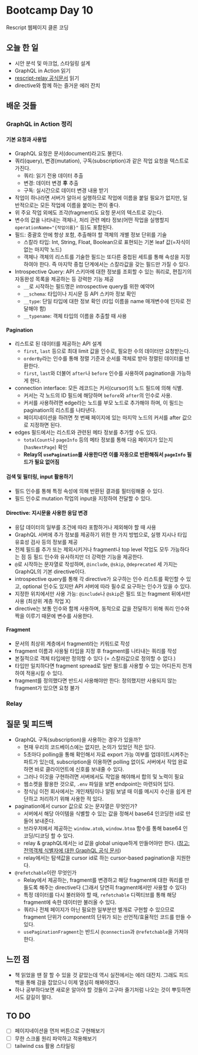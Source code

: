 # Bootcamp Day 10

Rescript 웹페이지 클론 코딩 

## 오늘 한 일
- 시안 분석 및 마크업, 스타일링 설계
- GraphQL in Action 읽기
- [rescript-relay 공식문서](https://rescript-relay-documentation.vercel.app/docs/making-queries) 읽기
- directive와 함께 하는 즐거운 에러 잔치

## 배운 것들

### GraphQL in Action 정리

#### 기본 요청과 사용법
- GraphQL 요청은 문서(document)라고도 불린다.
- 쿼리(query), 변경(mutation), 구독(subscription)과 같은 작업 요청을 텍스트로 가진다. 
  - 쿼리: 읽기 전용 데이터 추출
  - 변경: 데이터 변경 **후** 추출
  - 구독: 실시간으로 데이터 변경 내용 받기
- 작업이 하나라면 서버가 알아서 실행하므로 작업에 이름을 붙일 필요가 없지만, 일반적으로는 모든 작업에 이름을 붙이는 편이 좋다.
- 위 주요 작업 외에도 조각(fragment)도 요청 문서의 텍스트로 갖는다.
- 변수의 값을 나타내는 객체나, 처리 관련 메타 정보(어떤 작업을 실행할지 `operationName="{작업이름}"` 등)도 포함된다.
- 필드: 중괄호 안에 항상 포함, 추출해야 할 객체의 개별 정보 단위를 기술
  - 스칼라 타입: Int, String, Float, Boolean으로 표현되는 기본 leaf 값(=자식이 없는 마지막 노드)
  - 객체나 객체의 리스트를 기술한 필드는 또다른 중첩된 세트를 통해 속성을 지정하여야 한다. 즉 마지막 중첩 단계에서는 스칼라값을 갖는 필드만 가질 수 있다.
- Introspective Query: API 스키마에 대한 정보를 조회할 수 있는 쿼리로, 편집기의 자동완성 목록을 제공하는 등 강력한 기능 제공
  - `__`로 시작하는 필드명은 introspective query를 위한 예약어 
  - `__schema`: 타입이나 지시문 등 API 스키마 정보 확인
  - `__type`: 단일 타입에 대한 정보 확인 (타입 이름을 name 매개변수에 인자로 전달해야 함)
  - `__typename`: 객체 타입의 이름을 추출할 때 사용

#### Pagination
- 리스트로 된 데이터를 제공하는 API 설계
  - `first`, `last` 등으로 최대 limit 값을 인수로, 필요한 수의 데이터만 요청받는다.
  - `orderBy`라는 인수를 통해 정렬 기준과 순서를 객체로 받아 정렬된 데이터를 반환한다.
  - `first`, `last`와 더불어 `after`나 `before` 인수를 사용하여 pagination을 가능하게 한다.
- connection interface: 모든 레코드는 커서(cursor)의 노드 필드에 의해 식별. 
  - 커서는 각 노드의 ID 필드에 해당하며 `before`와 `after`의 인수로 사용.
  - 커서를 사용하려면 edge라는 노드를 부모 노드로 추가해야 하며, 이 필드는 pagination의 리스트를 나타낸다.
  - 페이지네이션을 하려면 첫 번째 페이지에 있는 마지막 노드의 커서를 after 값으로 지정하면 된다.
- edges 필드에서는 리스트와 관련된 메타 정보를 추가할 수도 있다.
  - `totalCount`나 `pageInfo` 등의 메타 정보를 통해 다음 페이지가 있는지(`hasNextPage`) 확인
  - **Relay의 `usePagination`를 사용한다면 이를 자동으로 반환해줘서 `pageInfo` 필드가 필요 없어짐**

#### 검색 및 필터링, input 활용하기
- 필드 인수를 통해 특정 속성에 의해 반환된 결과를 필터링해줄 수 있다.
- 필드 인수로 mutation 작업의 input을 지정하여 전달할 수 있다.

#### Directive: 지시문을 사용한 응답 변경
- 응답 데이터의 일부를 조건에 따라 포함하거나 제외해야 할 때 사용
- GraphQL 서버에 추가 정보를 제공하기 위한 한 가지 방법으로, 실행 지시나 타입 유효성 검사 등의 정보를 제공
- 전체 필드를 추가 또는 제외시키거나 fragment나 top level 작업도 모두 가능하다는 점 등 필드 인수와 유사하지만 더 강력한 기능을 제공한다.
- `@`로 시작하는 문자열로 작성하며, `@include`, `@skip`, `@deprecated` 세 가지는 GraphQL의 기본 directive이다.
- introspective query를 통해 각 directive가 요구하는 인수 리스트를 확인할 수 있고, optional 인수도 있지만 API 서버에 따라 필수로 요구하는 인수가 있을 수 있다.
- 지정한 위치에서만 사용 가능: `@include`나 `@skip`은 필드 또는 fragment 뒤에서만 사용 (최상위 계층 작업 X)
- directive는 보통 인수와 함께 사용하며, 동적으로 값을 전달하기 위해 쿼리 인수와 짝을 이루기 때문에 변수를 사용한다.

#### Fragment
- 문서의 최상위 계층에서 fragment라는 키워드로 작성
- fragment 이름과 사용될 타입을 지정 후 fragment를 나타내는 쿼리를 작성
- 본질적으로 객체 타입에만 정의할 수 있다 (= 스칼라값으로 정의할 수 없다.)
- 타입만 일치하다면 fragment spread로 일반 필드를 사용할 수 있는 어디든지 전개하여 적용시킬 수 있다. 
- fragment를 정의했다면 반드시 사용해야만 한다: 정의했지만 사용되지 않는 fragment가 있으면 요청 불가

### Relay

## 질문 및 피드백
- GraphQL 구독(subscription)을 사용하는 경우가 있을까? 
  - 현재 우리의 코드베이스에는 없지만, 논의가 있었던 적은 있다. 
  - 5초마다 polling을 통해 확인해서 자료 export 가능 여부를 업데이트시켜주는 파트가 있는데, subscription을 이용하면 polling 없이도 서버에서 작업 완료하면 바로 클라이언트에 신호를 보내줄 수 있다.
  - 그러나 이것을 구현하려면 서버에서도 작업을 해야해서 합의 및 노력이 필요
  - 웹소켓을 활용한 것으로, `.env` 파일을 보면 endpoint는 마련되어 있다.
  - 정식님 이전 회사에서는 개인채팅이나 알림 보낼 때 이를 메시지 수신을 쉽게 판단하고 처리하기 위해 사용한 적 있다.
- pagination에서 cursor 값으로 오는 문자열은 무엇인가?
  - 서버에서 해당 아이템을 식별할 수 있는 값을 정해서 base64 인코딩한 id로 만들어 보내준다.
  - 브라우저에서 제공하는 `window.atob`, `window.btoa` 함수를 통해 base64 인코딩/디코딩 할 수 있다.
  - relay & graphQL에서는 id 값을 global unique하게 만들어야만 한다. ([참고: 전역객체 식별자에 대한 GraphQL 공식 문서](https://graphql.org/learn/global-object-identification/))
  - relay에서는 탐색값을 cursor id로 하는 cursor-based pagination을 지원한다.
- `@refetchable`이란 무엇인가
  - Relay에서 제공하는, fragment를 변경하고 해당 fragment에 대한 쿼리를 만들도록 해주는 directive다 (그래서 당연히 fragment에서만 사용할 수 있다)
  - 특정 데이터를 다시 불러와야 할 때, `refetchable` 디렉티브를 통해 해당 fragment에 속한 데이터만 불러올 수 있다.
  - 쿼리나 전체 페이지가 아닌 필요한 일부분만 별개로 구현할 수 있으므로 fragment 단위가 component의 단위가 되는 선언적/효율적인 코드를 만들 수 있다.
  - `usePaginationFragment`는 반드시 `@connection`과 `@refetchable`을 가져야 한다. 

## 느낀 점
- 책 읽었을 땐 잘 할 수 있을 것 같았는데 역시 실전에서는 에러 대잔치. 그래도 피드백을 통해 감을 잡았으니 이제 열심히 해봐야겠다.
- 하나 공부하다보면 새로운 알아야 할 것들이 고구마 줄기처럼 나오는 것이 뿌듯하면서도 갈길이 멀다.

## TO DO
- [ ] 페이지네이션을 먼저 버튼으로 구현해보기
- [ ] 무한 스크롤 원리 파악하고 적용해보기
- [ ] tailwind css 활용 스타일링